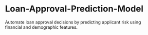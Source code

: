 # Loan-Approval-Prediction-Model
Automate loan approval decisions by predicting applicant risk using financial and demographic features.
